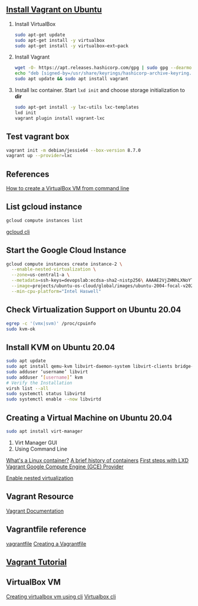 ## [Install Vagrant on Ubuntu](https://developer.hashicorp.com/vagrant/downloads#Linux)
1. Install VirtualBox
    ```bash
    sudo apt-get update
    sudo apt-get install -y virtualbox
    sudo apt-get install -y virtualbox—ext–pack
    ```
2. Install Vagrant
    ```bash
    wget -O- https://apt.releases.hashicorp.com/gpg | sudo gpg --dearmor -o /usr/share/keyrings/    hashicorp-archive-keyring.gpg
    echo "deb [signed-by=/usr/share/keyrings/hashicorp-archive-keyring.gpg] https://apt.releases.hashicorp. com $(lsb_release -cs) main" | sudo tee /etc/apt/sources.list.d/hashicorp.list
    sudo apt update && sudo apt install vagrant
    ```
3. Install lxc container. Start `lxd init` and choose storage initialization to **dir**
    ```bash
    sudo apt-get install -y lxc-utils lxc-templates
    lxd init
    vagrant plugin install vagrant-lxc
    ```
## Test vagrant box
```bash
vagrant init -m debian/jessie64 --box-version 8.7.0
vagrant up --provider=lxc
```


## References 
[How to create a VirtualBox VM from command line](https://andreafortuna.org/2019/10/24/how-to-create-a-virtualbox-vm-from-command-line/)

## List gcloud instance
```bash
gcloud compute instances list
```
[gcloud cli](https://cloud.google.com/sdk/gcloud/reference)

## Start the Google Cloud Instance
```bash
gcloud compute instances create instance-2 \
  --enable-nested-virtualization \
  --zone=us-central1-a \
  --metadata=ssh-keys=devopslab:ecdsa-sha2-nistp256\ AAAAE2VjZHNhLXNoYTItbmlzdHAyNTYAAAAIbmlzdHAyNTYAAABBBFBbpYZTVJL5ajoiQK35\+NH3FovDWjiHNa3jBiRNRgHJVBTsu6M8Nq0Fz4zESjUYYlFtuG\+VZDeDn88PfsVuwBw=\ devopslab \
  --image=projects/ubuntu-os-cloud/global/images/ubuntu-2004-focal-v20240125 \
  --min-cpu-platform="Intel Haswell"
```
## Check Virtualization Support on Ubuntu 20.04
```bash
egrep -c '(vmx|svm)' /proc/cpuinfo
sudo kvm-ok
```
## Install KVM on Ubuntu 20.04
```bash
sudo apt update
sudo apt install qemu-kvm libvirt-daemon-system libvirt-clients bridge-utils
sudo adduser ‘username’ libvirt
sudo adduser ‘[username]’ kvm
# Verify the Installation
virsh list --all
sudo systemctl status libvirtd
sudo systemctl enable --now libvirtd
```
## Creating a Virtual Machine on Ubuntu 20.04
```bash
sudo apt install virt-manager
```
1. Virt Manager GUI
2. Using Command Line

[What's a Linux container?](https://www.redhat.com/en/topics/containers/whats-a-linux-container)
[A brief history of containers](https://www.redhat.com/en/topics/containers/whats-a-linux-container)
[First steps with LXD](https://documentation.ubuntu.com/lxd/en/latest/tutorial/first_steps/)
[Vagrant Google Compute Engine (GCE) Provider](https://github.com/mitchellh/vagrant-google?tab=readme-ov-file#vagrant-google-compute-engine-gce-provider)

[Enable nested virtualization](https://cloud.google.com/compute/docs/instances/nested-virtualization/enabling)

## Vagrant Resource
[Vagrant Documentation](https://developer.hashicorp.com/vagrant/docs)
## Vagrantfile reference
[vagrantfile](https://github.com/vipin-k/vagrantfile/tree/master)
[Creating a Vagrantfile](https://mariadb.com/kb/en/creating-a-vagrantfile/)
## [Vagrant Tutorial](https://developer.hashicorp.com/tutorials/library?product=vagrant)

## VirtualBox VM
[Creating virtualbox vm using cli](https://www.oracle.com/technical-resources/articles/it-infrastructure/admin-manage-vbox-cli.html)
[Virtualbox cli](https://www.perkin.org.uk/posts/create-virtualbox-vm-from-the-command-line.html)
